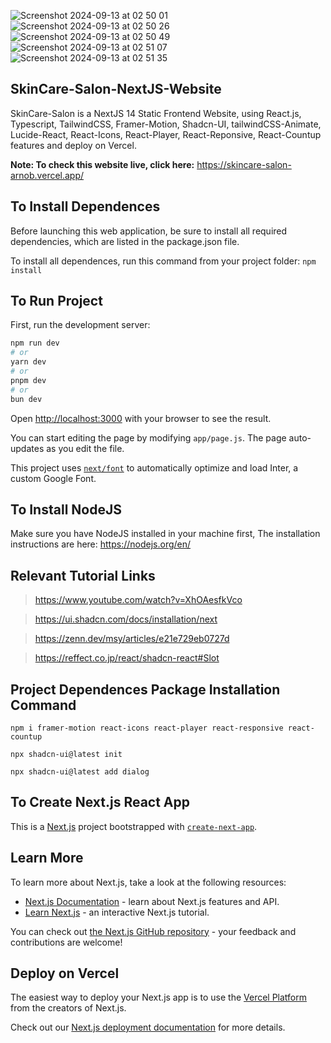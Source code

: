 
![Screenshot 2024-09-13 at 02 50 01](https://github.com/user-attachments/assets/3c23bd2d-bf2e-4d09-b991-2b451177739e) ![Screenshot 2024-09-13 at 02 50 26](https://github.com/user-attachments/assets/abee4693-f5c8-4669-9dad-0a6689a1a9b4) ![Screenshot 2024-09-13 at 02 50 49](https://github.com/user-attachments/assets/e9644d1f-550d-4bf4-a3da-fb07d912b346) ![Screenshot 2024-09-13 at 02 51 07](https://github.com/user-attachments/assets/55b85241-46ad-4811-a2cb-7d98f3619e23) ![Screenshot 2024-09-13 at 02 51 35](https://github.com/user-attachments/assets/3dc4604b-0e02-472f-be9a-a95de5f3254f)

## SkinCare-Salon-NextJS-Website

SkinCare-Salon is a NextJS 14 Static Frontend Website, using React.js, Typescript, TailwindCSS, Framer-Motion, Shadcn-UI, tailwindCSS-Animate, Lucide-React, React-Icons, React-Player, React-Reponsive, React-Countup features and deploy on Vercel.

**Note: To check this website live, click here:** https://skincare-salon-arnob.vercel.app/

## To Install Dependences

Before launching this web application, be sure to install all required dependencies, which are listed in the package.json file.

To install all dependences, run this command from your project folder: `npm install`

## To Run Project

First, run the development server:

```bash
npm run dev
# or
yarn dev
# or
pnpm dev
# or
bun dev
```

Open [http://localhost:3000](http://localhost:3000) with your browser to see the result.

You can start editing the page by modifying `app/page.js`. The page auto-updates as you edit the file.

This project uses [`next/font`](https://nextjs.org/docs/basic-features/font-optimization) to automatically optimize and load Inter, a custom Google Font.

## To Install NodeJS

Make sure you have NodeJS installed in your machine first, The installation instructions are here: https://nodejs.org/en/

## Relevant Tutorial Links

> https://www.youtube.com/watch?v=XhOAesfkVco

> https://ui.shadcn.com/docs/installation/next

> https://zenn.dev/msy/articles/e21e729eb0727d

> https://reffect.co.jp/react/shadcn-react#Slot

## Project Dependences Package Installation Command

```
npm i framer-motion react-icons react-player react-responsive react-countup

npx shadcn-ui@latest init

npx shadcn-ui@latest add dialog
```

## To Create Next.js React App

This is a [Next.js](https://nextjs.org/) project bootstrapped with [`create-next-app`](https://github.com/vercel/next.js/tree/canary/packages/create-next-app).

## Learn More

To learn more about Next.js, take a look at the following resources:

- [Next.js Documentation](https://nextjs.org/docs) - learn about Next.js features and API.
- [Learn Next.js](https://nextjs.org/learn) - an interactive Next.js tutorial.

You can check out [the Next.js GitHub repository](https://github.com/vercel/next.js/) - your feedback and contributions are welcome!

## Deploy on Vercel

The easiest way to deploy your Next.js app is to use the [Vercel Platform](https://vercel.com/new?utm_medium=default-template&filter=next.js&utm_source=create-next-app&utm_campaign=create-next-app-readme) from the creators of Next.js.

Check out our [Next.js deployment documentation](https://nextjs.org/docs/deployment) for more details.

